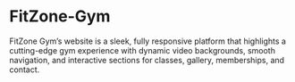 # FitZone-Gym
FitZone Gym’s website is a sleek, fully responsive platform that highlights a cutting-edge gym experience with dynamic video backgrounds, smooth navigation, and interactive sections for classes, gallery, memberships, and contact.
